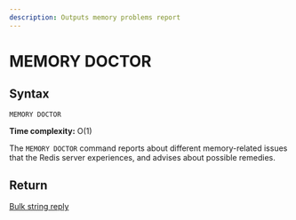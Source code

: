 ```yaml
---
description: Outputs memory problems report
---
```


# MEMORY DOCTOR

## Syntax

    MEMORY DOCTOR 

**Time complexity:** O(1)

The `MEMORY DOCTOR` command reports about different memory-related issues that
the Redis server experiences, and advises about possible remedies.

## Return

[Bulk string reply](https://redis.io/docs/reference/protocol-spec#resp-bulk-strings) 